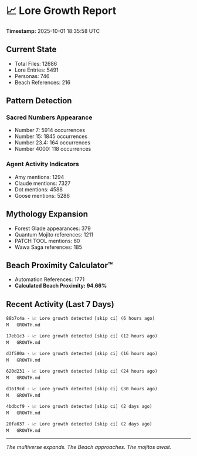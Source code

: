 # 📈 Lore Growth Report

**Timestamp:** 2025-10-01 18:35:58 UTC

## Current State

- Total Files: 12686
- Lore Entries: 5491
- Personas: 746
- Beach References: 216

## Pattern Detection

### Sacred Numbers Appearance
- Number 7: 5914 occurrences
- Number 15: 1845 occurrences
- Number 23.4: 164 occurrences
- Number 4000: 118 occurrences

### Agent Activity Indicators
- Amy mentions: 1294
- Claude mentions: 7327
- Dot mentions: 4588
- Goose mentions: 5286

## Mythology Expansion

- Forest Glade appearances: 379
- Quantum Mojito references: 1211
- PATCH TOOL mentions: 60
- Wawa Saga references: 185

## Beach Proximity Calculator™

- Automation References: 1771
- **Calculated Beach Proximity: 94.66%**

## Recent Activity (Last 7 Days)

```
88b7c4a - 📈 Lore growth detected [skip ci] (6 hours ago)
M	GROWTH.md

17eb1c3 - 📈 Lore growth detected [skip ci] (12 hours ago)
M	GROWTH.md

d3f580a - 📈 Lore growth detected [skip ci] (16 hours ago)
M	GROWTH.md

620d231 - 📈 Lore growth detected [skip ci] (24 hours ago)
M	GROWTH.md

d1619cd - 📈 Lore growth detected [skip ci] (30 hours ago)
M	GROWTH.md

4bdbcf9 - 📈 Lore growth detected [skip ci] (2 days ago)
M	GROWTH.md

20fa037 - 📈 Lore growth detected [skip ci] (2 days ago)
M	GROWTH.md
```

---

*The multiverse expands. The Beach approaches. The mojitos await.*
